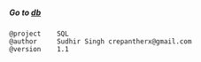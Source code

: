 ##### Go to [db](https://github.com/crepantherx/db)

```
@project	SQL
@author		Sudhir Singh crepantherx@gmail.com
@version	1.1
```
